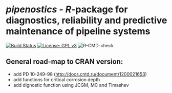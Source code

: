 # _pipenostics_ - _R_-package for diagnostics, reliability and predictive maintenance of pipeline systems
[![Build Status](https://travis-ci.com/omega1x/pipenostics.svg?branch=master)](https://travis-ci.com/omega1x/pipenostics)
[![License: GPL v3](https://img.shields.io/badge/License-GPLv3-blue.svg)](https://www.gnu.org/licenses/gpl-3.0)
![R-CMD-check](https://github.com/omega1x/pipenostics/workflows/R-CMD-check/badge.svg)

General road-map to CRAN version:
-----

- add PD 10-249-98 (http://docs.cntd.ru/document/1200021653)
- add functions for critical corrosion depth
- add dignostic function using JCGM, MC and Timashev

